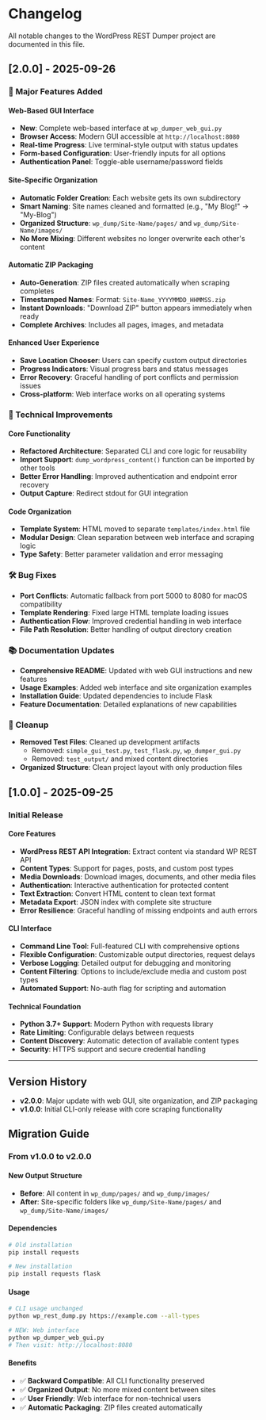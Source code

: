 # Changelog

All notable changes to the WordPress REST Dumper project are documented in this file.

## [2.0.0] - 2025-09-26

### 🎉 Major Features Added

#### Web-Based GUI Interface

- **New**: Complete web-based interface at `wp_dumper_web_gui.py`
- **Browser Access**: Modern GUI accessible at `http://localhost:8080`
- **Real-time Progress**: Live terminal-style output with status updates
- **Form-based Configuration**: User-friendly inputs for all options
- **Authentication Panel**: Toggle-able username/password fields

#### Site-Specific Organization

- **Automatic Folder Creation**: Each website gets its own subdirectory
- **Smart Naming**: Site names cleaned and formatted (e.g., "My Blog!" → "My-Blog")
- **Organized Structure**: `wp_dump/Site-Name/pages/` and `wp_dump/Site-Name/images/`
- **No More Mixing**: Different websites no longer overwrite each other's content

#### Automatic ZIP Packaging

- **Auto-Generation**: ZIP files created automatically when scraping completes
- **Timestamped Names**: Format: `Site-Name_YYYYMMDD_HHMMSS.zip`
- **Instant Downloads**: "Download ZIP" button appears immediately when ready
- **Complete Archives**: Includes all pages, images, and metadata

#### Enhanced User Experience

- **Save Location Chooser**: Users can specify custom output directories
- **Progress Indicators**: Visual progress bars and status messages
- **Error Recovery**: Graceful handling of port conflicts and permission issues
- **Cross-platform**: Web interface works on all operating systems

### 🔧 Technical Improvements

#### Core Functionality

- **Refactored Architecture**: Separated CLI and core logic for reusability
- **Import Support**: `dump_wordpress_content()` function can be imported by other tools
- **Better Error Handling**: Improved authentication and endpoint error recovery
- **Output Capture**: Redirect stdout for GUI integration

#### Code Organization

- **Template System**: HTML moved to separate `templates/index.html` file
- **Modular Design**: Clean separation between web interface and scraping logic
- **Type Safety**: Better parameter validation and error messaging

### 🛠️ Bug Fixes

- **Port Conflicts**: Automatic fallback from port 5000 to 8080 for macOS compatibility
- **Template Rendering**: Fixed large HTML template loading issues
- **Authentication Flow**: Improved credential handling in web interface
- **File Path Resolution**: Better handling of output directory creation

### 📚 Documentation Updates

- **Comprehensive README**: Updated with web GUI instructions and new features
- **Usage Examples**: Added web interface and site organization examples
- **Installation Guide**: Updated dependencies to include Flask
- **Feature Documentation**: Detailed explanations of new capabilities

### 🧹 Cleanup

- **Removed Test Files**: Cleaned up development artifacts
  - Removed: `simple_gui_test.py`, `test_flask.py`, `wp_dumper_gui.py`
  - Removed: `test_output/` and mixed content directories
- **Organized Structure**: Clean project layout with only production files

## [1.0.0] - 2025-09-25

### Initial Release

#### Core Features

- **WordPress REST API Integration**: Extract content via standard WP REST API
- **Content Types**: Support for pages, posts, and custom post types
- **Media Downloads**: Download images, documents, and other media files
- **Authentication**: Interactive authentication for protected content
- **Text Extraction**: Convert HTML content to clean text format
- **Metadata Export**: JSON index with complete site structure
- **Error Resilience**: Graceful handling of missing endpoints and auth errors

#### CLI Interface

- **Command Line Tool**: Full-featured CLI with comprehensive options
- **Flexible Configuration**: Customizable output directories, request delays
- **Verbose Logging**: Detailed output for debugging and monitoring
- **Content Filtering**: Options to include/exclude media and custom post types
- **Automated Support**: No-auth flag for scripting and automation

#### Technical Foundation

- **Python 3.7+ Support**: Modern Python with requests library
- **Rate Limiting**: Configurable delays between requests
- **Content Discovery**: Automatic detection of available content types
- **Security**: HTTPS support and secure credential handling

---

## Version History

- **v2.0.0**: Major update with web GUI, site organization, and ZIP packaging
- **v1.0.0**: Initial CLI-only release with core scraping functionality

## Migration Guide

### From v1.0.0 to v2.0.0

#### New Output Structure

- **Before**: All content in `wp_dump/pages/` and `wp_dump/images/`
- **After**: Site-specific folders like `wp_dump/Site-Name/pages/` and `wp_dump/Site-Name/images/`

#### Dependencies

```bash
# Old installation
pip install requests

# New installation
pip install requests flask
```

#### Usage

```bash
# CLI usage unchanged
python wp_rest_dump.py https://example.com --all-types

# NEW: Web interface
python wp_dumper_web_gui.py
# Then visit: http://localhost:8080
```

#### Benefits

- ✅ **Backward Compatible**: All CLI functionality preserved
- ✅ **Organized Output**: No more mixed content between sites
- ✅ **User Friendly**: Web interface for non-technical users
- ✅ **Automatic Packaging**: ZIP files created automatically
